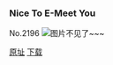 ### Nice To E-Meet You
No.2196
![图片不见了~~~](https://imgs.xkcd.com/comics/nice_to_e_meet_you.png)

[原址](https://xkcd.com//2196) [下载](https://imgs.xkcd.com/comics/nice_to_e_meet_you.png)

